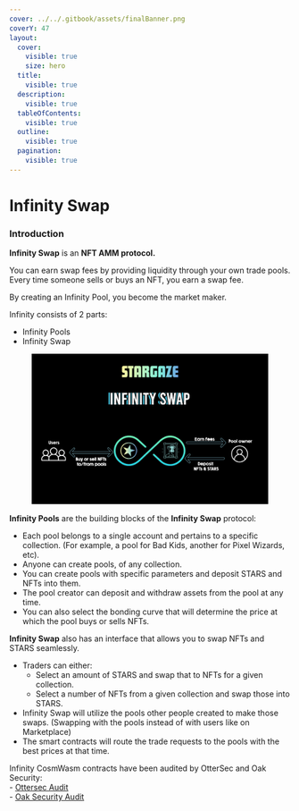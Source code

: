 ```yaml
---
cover: ../../.gitbook/assets/finalBanner.png
coverY: 47
layout:
  cover:
    visible: true
    size: hero
  title:
    visible: true
  description:
    visible: true
  tableOfContents:
    visible: true
  outline:
    visible: true
  pagination:
    visible: true
---
```


# Infinity Swap

### Introduction

**Infinity Swap** is an **NFT AMM protocol.**

You can earn swap fees by providing liquidity through your own trade pools. Every time someone sells or buys an NFT, you earn a swap fee.

By creating an Infinity Pool, you become the market maker.

Infinity consists of 2 parts:

* Infinity Pools
* Infinity Swap

<figure><img src="../../.gitbook/assets/DIAGRAM4.png" alt=""><figcaption></figcaption></figure>

**Infinity Pools** are the building blocks of the **Infinity Swap** protocol:

* Each pool belongs to a single account and pertains to a specific collection. (For example, a pool for Bad Kids, another for Pixel Wizards, etc).
* Anyone can create pools, of any collection.
* You can create pools with specific parameters and deposit STARS and NFTs into them.
* The pool creator can deposit and withdraw assets from the pool at any time.
* You can also select the bonding curve that will determine the price at which the pool buys or sells NFTs.

**Infinity Swap** also has an interface that allows you to swap NFTs and STARS seamlessly.

* Traders can either:
  * Select an amount of STARS and swap that to NFTs for a given collection.
  * Select a number of NFTs from a given collection and swap those into STARS.
* Infinity Swap will utilize the pools other people created to make those swaps. (Swapping with the pools instead of with users like on Marketplace)
* The smart contracts will route the trade requests to the pools with the best prices at that time.

Infinity CosmWasm contracts have been audited by OtterSec and Oak Security:\
\- [Ottersec Audit](https://github.com/public-awesome/audits/blob/main/infinity-swap/2023-04-12%20Otter%20Sec%20Audit.pdf)\
\- [Oak Security Audit](https://github.com/public-awesome/audits/blob/main/infinity-swap/2023\_07\_20\_Audit\_Report\_Stargaze\_Infinity\_Pool\_Re\_audit\_v1\_0.pdf)
